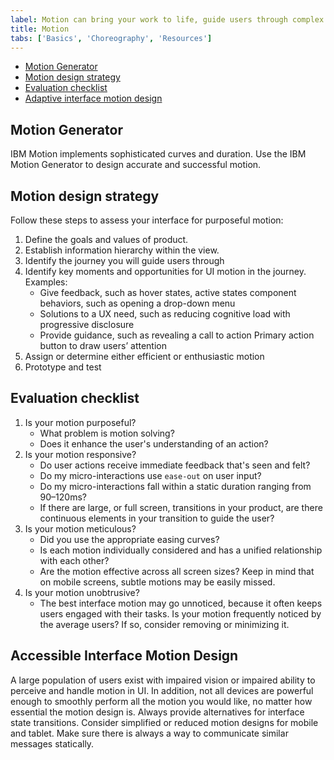 ```yaml
---
label: Motion can bring your work to life, guide users through complex experiences, and help move forward—from here to there, now to next, start to finish—and make progress.
title: Motion
tabs: ['Basics', 'Choreography', 'Resources']
---
```


<anchor-links>
<ul>
    <li><a href="#motion-generator">Motion Generator</a></li>
    <li><a href="#motion-design-strategy">Motion design strategy</a></li>
    <li><a href="#evaluation-checklist">Evaluation checklist</a></li>
    <li><a href="#adaptive-interface-motion-design">Adaptive interface motion design</a></li>
</ul>
</anchor-links>

## Motion Generator

IBM Motion implements sophisticated curves and duration. Use the IBM Motion Generator to design accurate and successful motion.

<grid-wrapper col_lg="8" flex="true" bleed="true">
  <clickable-tile title="Motion Generator" href="https://ibm.github.io/motion/" type="resource"></clickable-tile>
</grid-wrapper>

## Motion design strategy

Follow these steps to assess your interface for purposeful motion:

1. Define the goals and values of product.
2. Establish information hierarchy within the view.
3. Identify the journey you will guide users through
4. Identify key moments and opportunities for UI motion in the journey. Examples:
    - Give feedback, such as hover states, active states component behaviors, such as opening a drop-down menu
    - Solutions to a UX need, such as reducing cognitive load with progressive disclosure
    - Provide guidance, such as revealing a call to action Primary action button to draw users’ attention
5. Assign or determine either efficient or enthusiastic motion
6. Prototype and test

## Evaluation checklist

1. Is your motion purposeful?
    - What problem is motion solving?
    - Does it enhance the user's understanding of an action?
2. Is your motion responsive?
    - Do user actions receive immediate feedback that's seen and felt?
    - Do my micro-interactions use `ease-out` on user input?
    - Do my micro-interactions fall within a static duration ranging from 90–120ms?
    - If there are large, or full screen, transitions in your product, are there continuous elements in your transition to guide the user?
3. Is your motion meticulous?
    - Did you use the appropriate easing curves?
    - Is each motion individually considered and has a unified relationship with each other?
    - Are the motion effective across all screen sizes? Keep in mind that on mobile screens, subtle motions may be easily missed.
4. Is your motion unobtrusive?
    - The best interface motion may go unnoticed, because it often keeps users engaged with their tasks. Is your motion frequently noticed by the average users? If so, consider removing or minimizing it.

## Accessible Interface Motion Design

A large population of users exist with impaired vision or impaired ability to perceive and handle motion in UI. In addition, not all devices are powerful enough to smoothly perform all the motion you would like, no matter how essential the motion design is. Always provide alternatives for interface state transitions. Consider simplified or reduced motion designs for mobile and tablet. Make sure there is always a way to communicate similar messages statically.
